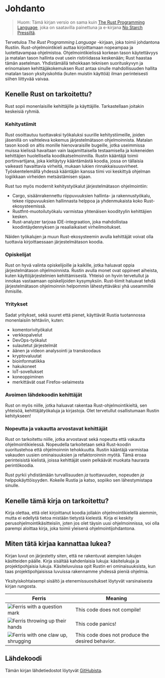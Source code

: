 # Johdanto

> Huom: Tämä kirjan versio on sama kuin [The Rust Programming Language][nsprust], 
> joka on saatavilla painettuna ja e-kirjana [No Starch Pressiltä][nsp].

[nsprust]: https://nostarch.com/rust-programming-language-2nd-edition
[nsp]: https://nostarch.com/

Tervetuloa _The Rust Programming Language_ -kirjaan, joka toimii johdantona Rustiin.
Rust-ohjelmointikieli auttaa kirjoittamaan nopeampaa ja luotettavampaa ohjelmistoa.
Ohjelmointikielissä korkean tason käytettävyys ja matalan tason hallinta ovat usein ristiriidassa keskenään; 
Rust haastaa tämän asetelman. Yhdistämällä tehokkaan teknisen suorituskyvyn ja erinomaisen 
kehittäjäkokemuksen Rust antaa sinulle mahdollisuuden hallita matalan tason yksityiskohtia (kuten muistin käyttöä) 
ilman perinteisesti siihen liittyvää vaivaa.

## Kenelle Rust on tarkoitettu?

Rust sopii monenlaisille kehittäjille ja käyttäjille. Tarkastellaan joitakin keskeisiä ryhmiä.

### Kehitystiimit

Rust osoittautuu tuottavaksi työkaluksi suurille kehitystiimeille, joiden jäsenillä on vaihteleva 
kokemus järjestelmätason ohjelmoinnista. Matalan tason koodi on altis monille hienovaraisille 
bugeille, jotka useimmissa muissa kielissä havaitaan vain laajamittaisella testaamisella ja 
kokeneiden kehittäjien huolellisella koodikatselmoinnilla. Rustin kääntäjä toimii portinvartijana, 
joka kieltäytyy kääntämästä koodia, jossa on tällaisia vaikeasti havaittavia virheitä, mukaan lukien rinnakkaisuusvirheet. 
Työskentelemällä yhdessä kääntäjän kanssa tiimi voi keskittyä ohjelman logiikkaan virheiden metsästämisen sijaan.

Rust tuo myös modernit kehitystyökalut järjestelmätason ohjelmointiin:

- Cargo, sisäänrakennettu riippuvuuksien hallinta- ja rakennustyökalu, tekee riippuvuuksien hallinnasta helppoa ja yhdenmukaista koko Rust-ekosysteemissä.
- Rustfmt-muotoilutyökalu varmistaa yhtenäisen koodityylin kehittäjien kesken.
- Rust-analyzer tarjoaa IDE-integraation, joka mahdollistaa koodintäydennyksen ja reaaliaikaiset virheilmoitukset.

Näiden työkalujen ja muun Rust-ekosysteemin avulla kehittäjät voivat olla tuottavia kirjoittaessaan järjestelmätason koodia.

### Opiskelijat

Rust on hyvä valinta opiskelijoille ja kaikille, jotka haluavat oppia järjestelmätason ohjelmoinnista. 
Rustin avulla monet ovat oppineet aiheista, kuten käyttöjärjestelmien kehittämisestä. Yhteisö on hyvin 
tervetullut ja innokas vastaamaan opiskelijoiden kysymyksiin. Rust-tiimit haluavat tehdä järjestelmätason 
ohjelmoinnin helpommin lähestyttäväksi yhä useammille ihmisille.

### Yritykset

Sadat yritykset, sekä suuret että pienet, käyttävät Rustia tuotannossa monenlaisiin tehtäviin, kuten:

- komentorivityökalut
- verkkopalvelut
- DevOps-työkalut
- sulautetut järjestelmät
- äänen ja videon analysointi ja transkoodaus
- kryptovaluutat
- bioinformatiikka
- hakukoneet
- IoT-sovellukset
- koneoppiminen
- merkittävät osat Firefox-selaimesta

### Avoimen lähdekoodin kehittäjät

Rust on myös niille, jotka haluavat rakentaa Rust-ohjelmointikieltä, sen yhteisöä, kehittäjätyökaluja ja kirjastoja. Olet tervetullut osallistumaan Rustin kehitykseen!

### Nopeutta ja vakautta arvostavat kehittäjät

Rust on tarkoitettu niille, jotka arvostavat sekä nopeutta että vakautta ohjelmointikielessä. Nopeudella tarkoitetaan sekä Rust-koodin suoritustehoa että ohjelmoinnin tehokkuutta. Rustin kääntäjä varmistaa vakauden uusien ominaisuuksien ja refaktoroinnin myötä. Tämä eroaa perinteisistä kielistä, joissa kehittäjät usein pelkäävät muokata haurasta perintökoodia.

Rust pyrkii yhdistämään turvallisuuden _ja_ tuottavuuden, nopeuden _ja_ helppokäyttöisyyden. Kokeile Rustia ja katso, sopiiko sen lähestymistapa sinulle.

## Kenelle tämä kirja on tarkoitettu?

Kirja olettaa, että olet kirjoittanut koodia jollakin ohjelmointikielellä aiemmin, mutta ei edellytä tietoa mistään tietystä kielestä. Kirja ei keskity perusohjelmointikäsitteisiin, joten jos olet täysin uusi ohjelmoinnissa, voi olla parempi aloittaa kirja, joka toimii yleisenä ohjelmointijohdantona.

## Miten tätä kirjaa kannattaa lukea?

<span id="ferris"></span>

Kirjan luvut on järjestetty siten, että ne rakentuvat aiempien lukujen käsitteiden päälle. Kirja sisältää kahdenlaisia lukuja: käsitelukuja ja projektipohjaisia lukuja. Käsiteluvuissa opit Rustin eri ominaisuuksista, kun taas projektipohjaisissa luvuissa rakennamme yhdessä pieniä ohjelmia.

Yksityiskohtaisempi sisältö ja etenemissuositukset löytyvät varsinaisesta kirjan rungosta.

| Ferris                                                                                                           | Meaning                                          |
| ---------------------------------------------------------------------------------------------------------------- | ------------------------------------------------ |
| <img src="../img/ferris/does_not_compile.svg" class="ferris-explain" alt="Ferris with a question mark"/>            | This code does not compile!                      |
| <img src="../img/ferris/panics.svg" class="ferris-explain" alt="Ferris throwing up their hands"/>                   | This code panics!                                |
| <img src="../img/ferris/not_desired_behavior.svg" class="ferris-explain" alt="Ferris with one claw up, shrugging"/> | This code does not produce the desired behavior. |


## Lähdekoodi

Tämän kirjan lähdetiedostot löytyvät [GitHubista][book].

[book]: https://github.com/rust-lang/book/tree/main/src
